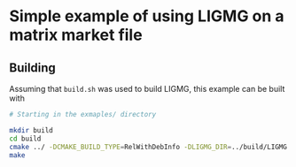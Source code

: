 # Simple example of using LIGMG on a matrix market file

## Building

Assuming that `build.sh` was used to build LIGMG, this example can be built with
```sh
# Starting in the exmaples/ directory

mkdir build
cd build
cmake ../ -DCMAKE_BUILD_TYPE=RelWithDebInfo -DLIGMG_DIR=../build/LIGMG
make
```
